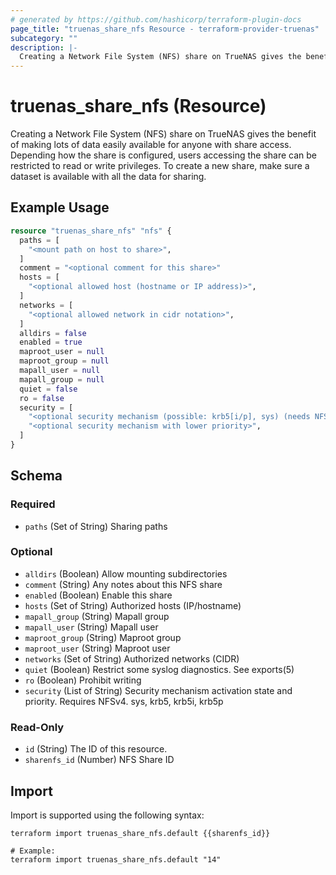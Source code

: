 ```yaml
---
# generated by https://github.com/hashicorp/terraform-plugin-docs
page_title: "truenas_share_nfs Resource - terraform-provider-truenas"
subcategory: ""
description: |-
  Creating a Network File System (NFS) share on TrueNAS gives the benefit of making lots of data easily available for anyone with share access. Depending how the share is configured, users accessing the share can be restricted to read or write privileges. To create a new share, make sure a dataset is available with all the data for sharing.
---
```


# truenas_share_nfs (Resource)

Creating a Network File System (NFS) share on TrueNAS gives the benefit of making lots of data easily available for anyone with share access. Depending how the share is configured, users accessing the share can be restricted to read or write privileges. To create a new share, make sure a dataset is available with all the data for sharing.

## Example Usage

```terraform
resource "truenas_share_nfs" "nfs" {
  paths = [
    "<mount path on host to share>",
  ]
  comment = "<optional comment for this share>"
  hosts = [
    "<optional allowed host (hostname or IP address)>",
  ]
  networks = [
    "<optional allowed network in cidr notation>",
  ]
  alldirs = false
  enabled = true
  maproot_user = null
  maproot_group = null
  mapall_user = null
  mapall_group = null
  quiet = false
  ro = false
  security = [
    "<optional security mechanism (possible: krb5[i/p], sys) (needs NFSv4)>",
    "<optional security mechanism with lower priority>",
  ]
}
```

<!-- schema generated by tfplugindocs -->
## Schema

### Required

- `paths` (Set of String) Sharing paths

### Optional

- `alldirs` (Boolean) Allow mounting subdirectories
- `comment` (String) Any notes about this NFS share
- `enabled` (Boolean) Enable this share
- `hosts` (Set of String) Authorized hosts (IP/hostname)
- `mapall_group` (String) Mapall group
- `mapall_user` (String) Mapall user
- `maproot_group` (String) Maproot group
- `maproot_user` (String) Maproot user
- `networks` (Set of String) Authorized networks (CIDR)
- `quiet` (Boolean) Restrict some syslog diagnostics. See exports(5)
- `ro` (Boolean) Prohibit writing
- `security` (List of String) Security mechanism activation state and priority. Requires NFSv4. sys, krb5, krb5i, krb5p

### Read-Only

- `id` (String) The ID of this resource.
- `sharenfs_id` (Number) NFS Share ID

## Import

Import is supported using the following syntax:

```shell
terraform import truenas_share_nfs.default {{sharenfs_id}}

# Example:
terraform import truenas_share_nfs.default "14"
```
